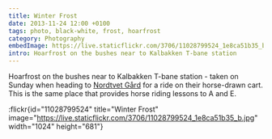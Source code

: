 ```yaml
---
title: Winter Frost
date: 2013-11-24 12:00 +0100
tags: photo, black-white, frost, hoarfrost
category: Photography
embedImage: https://live.staticflickr.com/3706/11028799524_1e8ca51b35_b.jpg
intro: Hoarfrost on the bushes near to Kalbakken T-bane station
---
```


Hoarfrost on the bushes near to Kalbakken T-bane station - taken on Sunday when heading to [Nordtvet Gård](http://www.nordtvetgard.com/) for a ride on their horse-drawn cart. This is the same place that provides horse riding lessons to A and E.

:flickr{id="11028799524" title="Winter Frost" image="https://live.staticflickr.com/3706/11028799524_1e8ca51b35_b.jpg" width="1024" height="681"}
